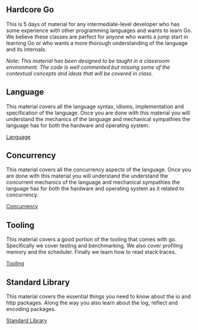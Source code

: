 ## Hardcore Go
This is 5 days of material for any intermediate-level developer who has some experience with other programming languages and wants to learn Go. We believe these classes are perfect for anyone who wants a jump start in learning Go or who wants a more thorough understanding of the language and its internals.

*Note: This material has been designed to be taught in a classroom environment. The code is well commented but missing some of the contextual concepts and ideas that will be covered in class.*

## Language
This material covers all the language syntax, idioms, implementation and specification of the language. Once you are done with this material you will understand the mechanics of the language and mechanical sympathies the language has for both the hardware and operating system. 

[Language](language/README.md)

## Concurrency
This material covers all the concurrency aspects of the language. Once you are done with this material you will understand the understand the concurrent mechanics of the language and mechanical sympathies the language has for both the hardware and operating system as it related to concurrency.

[Concurrency](concurrency/README.md)

## Tooling
This material covers a good portion of the tooling that comes with go. Specifically we cover testing and benchmarking. We also cover profiling memory and the scheduler. Finally we learn how to read stack traces.

[Tooling](tooling/README.md)

## Standard Library
This material covers the essential things you need to know about the io and http packages. Along the way you also learn about the log, reflect and encoding packages.

[Standard Library](stdlib/README.md)
